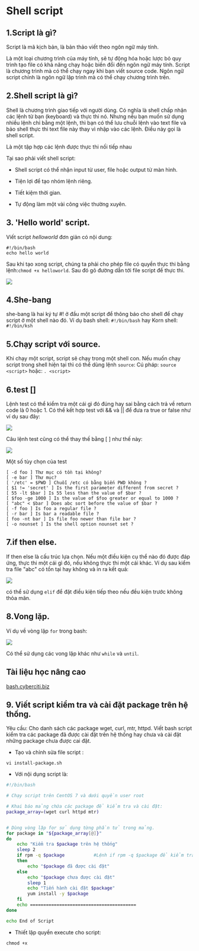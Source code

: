 # Shell script

## 1.Script là gì?
Script là mã kịch bản, là bản thảo viết theo ngôn ngữ máy tính.

Là một loại chương trình của máy tính, sẽ tự động hóa hoặc lược bỏ quy trình tạo file có khả năng chạy hoặc biến đổi đến ngôn ngữ máy tính. Script là chương trình mà có thể chạy ngay khi bạn viết source code. Ngôn ngữ script chính là ngôn ngữ lập trình mà có thể chạy chương trình trên.

## 2.Shell script là gì?
Shell là chương trình giao tiếp với người dùng. Có nghĩa là shell chấp nhận các lệnh từ bạn (keyboard) và thực thi nó. Nhưng nếu bạn muốn sử dụng nhiều lệnh chỉ bằng một lệnh, thì bạn có thể lưu chuỗi lệnh vào text file và bảo shell thực thi text file này thay vì nhập vào các lệnh. Điều này gọi là shell script.

Là một tập hợp các lệnh được thực thi nối tiếp nhau

Tại sao phải viết shell script:

- Shell script có thể nhận input từ user, file hoặc output từ màn hình.

- Tiện lợi để tạo nhóm lệnh riêng.

- Tiết kiệm thời gian.

- Tự động làm một vài công việc thường xuyên.

## 3. 'Hello world' script.
Viết script *helloworld* đơn giản có nội dung:
```
#!/bin/bash
echo hello world
```
Sau khi tạo xong script, chúng ta phải cho phép file có quyền thực thi bằng lệnh:`chmod +x helloworld`. Sau đó gõ đường dẫn tới file script để thực thi.

![](https://i.imgur.com/l11TlaO.png)

## 4.She-bang

she-bang là hai ký tự #! ở đầu một script để thông báo cho shell để chạy script ở một shell nào đó. Ví dụ bash shell:
`#!/bin/bash`
hay Korn shell:
`#!/bin/ksh`

## 5.Chạy script với source.
Khi chạy một script, script sẽ chạy trong một shell con. 
Nếu muốn chạy script trong shell hiện tại thì có thể dùng lệnh `source`:
Cú pháp:
`source <script>`
hoặc:
`. <script>`

## 6.test []
Lệnh test có thể kiểm tra một cái gì đó đúng hay sai bằng cách trả về return code là 0 hoặc 1. 
Có thể kết hợp test với && và || để đưa ra true or false như ví dụ sau đây:

![](https://i.imgur.com/BQcubBU.png)

Câu lệnh test cũng có thể thay thế bằng [ ] như thế này:

![](https://i.imgur.com/CtTbj0j.png)

Một số tùy chọn của test
```
[ -d foo ] Thư mục có tồn tại không?
[ -e bar ] Thư mục?
[ '/etc' = $PWD ] Chuỗi /etc có bằng biến PWD không ?
[ $1 != 'secret' ] Is the first parameter different from secret ?
[ 55 -lt $bar ] Is 55 less than the value of $bar ?
[ $foo -ge 1000 ] Is the value of $foo greater or equal to 1000 ?
[ "abc" < $bar ] Does abc sort before the value of $bar ?
[ -f foo ] Is foo a regular file ?
[ -r bar ] Is bar a readable file ?
[ foo -nt bar ] Is file foo newer than file bar ?
[ -o nounset ] Is the shell option nounset set ?
```
 
## 7.if then else.
If then else là cấu trúc lựa chọn. Nếu một điều kiện cụ thể nào đó được đáp ứng, thực thi một cái gì đó, nếu không thực thi một cái khác.
Ví dụ sau kiểm tra file "abc" có tồn tại hay không và in ra kết quả:

![](https://i.imgur.com/fxBIRwT.png)

có thể sử dụng `elif` để đặt điều kiện tiếp theo nếu đều kiện trước không thỏa mãn.

## 8.Vong lặp.
Ví dụ về  vòng lặp `for` trong bash:

![](https://i.imgur.com/r1y9F9r.png)

Có thể sử dụng các vong lặp khác như `while` và `until`.



## Tài liệu học nâng cao

[bash.cyberciti.biz](https://bash.cyberciti.biz/guide/Main_Page)


## 9. Viết script kiểm tra và cài đặt package trên hệ thống.
Yêu cầu: Cho danh sách các package wget, curl, mtr, httpd. Viết bash script kiểm tra các package đã được cài đặt trên hệ thống hay chưa và cài đặt những package chưa được cai đặt.
- Tạo và chỉnh sửa file script :

```
vi install-package.sh
```
- Với nội dụng script là:

```bash
#!/bin/bash

# Chạy script trên CentOS 7 và dưới quyền user root

# Khai báo mảng chứa các package để kiểm tra và cài đặt:
package_array=(wget curl httpd mtr)


# Dùng vòng lặp for sử dụng từng phần tử trong mảng. 
for package in "${package_array[@]}"
do 
    echo "Kiểm tra $package trên hệ thống"
    sleep 2
    if rpm -q $package           #Lệnh if rpm -q $package để kiểm tra xem package đã được cài chưa  
    then 
        echo "$package đã được cài đặt"
    else 
        echo "$package chưa được cài đặt"
        sleep 1
        echo "Tiến hành cài đặt $package"
        yum install -y $package
    fi 
    echo ========================================
done

echo End of Script
```

- Thiết lập quyền execute cho script:
```
chmod +x 
```
